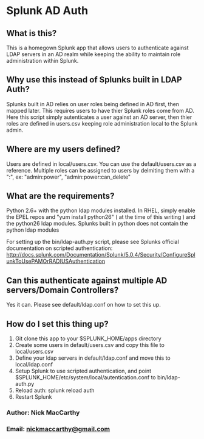 # Splunk AD Auth #

What is this?
-----------------------------------
This is a homegown Splunk app that allows users to authenticate against LDAP servers in an AD realm while keeping the ability to maintain role administration within Splunk.


Why use this instead of Splunks built in LDAP Auth?
----------------------------------
Splunks built in AD relies on user roles being defined in AD first, then mapped later.  This requires users to have thier Splunk roles come from AD.  Here this script simply autenticates a user against an AD server, then thier roles are defined in users.csv keeping role administration local to the Splunk admin.


Where are my users defined?
----------------------------------
Users are defined in local/users.csv.   You can use the default/users.csv as a reference.  Multiple roles can be assigned to users by delmiting them with a ":", ex: "admin:power", "admin:power:can_delete"


What are the requirements?
----------------------------------
Python 2.6+ with the python ldap modules installed.  In RHEL, simply enable the EPEL repos and "yum install python26" ( at the time of this writing ) and the python26 ldap modules.  Splunks built in python does not contain the python ldap modules

For setting up the bin/ldap-auth.py script, please see Splunks official documentation on scripted authentication:
http://docs.splunk.com/Documentation/Splunk/5.0.4/Security/ConfigureSplunkToUsePAMOrRADIUSAuthentication


Can this authenticate against multiple AD servers/Domain Controllers?
----------------------------------
Yes it can.  Please see default/ldap.conf on how to set this up.

How do I set this thing up?
----------------------------------
1. Git clone this app to your $SPLUNK_HOME/apps directory
2. Create some users in default/users.csv and copy this file to local/users.csv
3. Define your ldap servers in default/ldap.conf and move this to local/ldap.conf
4. Setup Splunk to use scripted authentication, and point $SPLUNK_HOME/etc/system/local/autentication.conf to bin/ldap-auth.py
5. Reload auth:  splunk reload auth
6. Restart Splunk


### Author: Nick MacCarthy
### Email: nickmaccarthy@gmail.com
